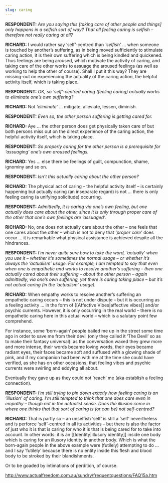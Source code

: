 ```yaml
---
slug: caring
---
```


**RESPONDENT:** _Are you saying this \[taking care of other people and things\] only happens in a selfish sort of way? That all feeling caring is selfish – therefore not really caring at all?_

**RICHARD:** I would rather say ‘self’-centred than _‘selfish’_ ... when someone is touched by another’s suffering, as in being moved sufficiently to stimulate caring action, it is their own suffering which is being kindled and quickened. Thus feelings are being aroused, which motivate the activity of caring, and taking care of the other works to assuage the aroused feelings (as well as working to help the other of course). Shall I put it this way? They are missing-out on experiencing the actuality of the caring action, the helpful activity itself, which is taking place.

**RESPONDENT:** _OK, so ‘self’-centred caring (feeling caring) actually works to eliminate one’s own suffering?_

**RICHARD:** Not _‘eliminate’_ ... mitigate, alleviate, lessen, diminish.

**RESPONDENT:** _Even so, the other person suffering is getting cared for._

**RICHARD:** Aye ... the other person does get physically taken care of but both persons miss out on the direct experience of the caring action, the helpful activity itself, which is taking place.

**RESPONDENT:** _So properly caring for the other person is a prerequisite for ‘assuaging’ one’s own aroused feelings._

**RICHARD:** Yes ... else there be feelings of guilt, compunction, shame, ignominy and so on.

**RESPONDENT:** _Isn’t this actually caring about the other person?_

**RICHARD:** The physical act of caring – the helpful activity itself – is certainly happening but actually caring (an inseparate regard) is not ... there is only feeling caring (a unifying solicitude) occurring.

**RESPONDENT:** _Admittedly, it is caring via one’s own feeling, but one actually does care about the other, since it is only through proper care of the other that one’s own feelings are ‘assuaged’._

**RICHARD:** No, one does not actually care about the other – one feels that one cares about the other – which is not to deny that _‘proper care’_ does occur ... it is remarkable what physical assistance is achieved despite all the hindrances.

**RESPONDENT:** _I’m never quite sure how to take the word, ‘actually’ when you use it – whether it’s sometimes the normal usage – or whether it’s always the ‘actualism’ usage. For example, I am tempted to say that even when one is empathetic and works to resolve another’s suffering – then one actually cared about their suffering – about the other person – again admittedly, via one’s own suffering, yet there is caring taking place – but it’s not actual caring (in the ‘actualism’ usage)._

**RICHARD:** When empathy works to resolve another’s suffering an empathetic caring occurs – this is not under dispute – but it is occurring as a feeling activity ... in the form of [[Affective Vibes|affective vibes]] and/or psychic currents. However, it is only occurring in the real world – there is no empathetic caring here in this actual world – which is a salutary point few comprehend.

For instance, some ‘born-again’ people bailed me up in the street some time ago in order to save me from their devil (only they called it ‘The Devil’ so as to make their fantasy universal): as the conversation waxed they grew more and more intense, their words became loving words, their eyes became radiant eyes, their faces became soft and suffused with a glowing shade of pink, and if my companion had been with me at the time she could have verified, as she has on other occasions, that feeling vibes and psychic currents were swirling and eddying all about.

Eventually they gave up as they could not ‘reach’ me (aka establish a feeling connection).

**RESPONDENT:** _I’m still trying to pin down exactly how feeling caring is an ‘illusion’ of caring. I’m still tempted to think that one does care even in empathy – though not in the actualist sense. Does the illusion come in where one thinks that that sort of caring is (or can be) not self-centred?_

**RICHARD:** That is partly so – an unselfish ‘self’ is still a ‘self’ nevertheless and is perforce ‘self’-centred in all its activities – but there is also the factor of just who it is that is caring for who it is that is being cared for to take into account. In other words: it is an [[Identity|illusory identity]] inside one body which is caring for an illusory identity in another body. Which is what the born-again people in the above example were (futilely) attempting to do ... and I say ‘futilely’ because there is no entity inside this flesh and blood body to be stroked by their blandishments.

Or to be goaded by intimations of perdition, of course.

http://www.actualfreedom.com.au/sundry/frequentquestions/FAQ15a.htm
